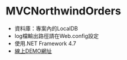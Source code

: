 # MVCNorthwindOrders
* 資料庫：專案內的LocalDB
* log檔輸出路徑請在Web.config設定
* 使用.NET Framework 4.7
* [線上DEMO網址](http://northwindorders.main.tw/Order)